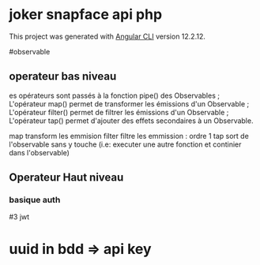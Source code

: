 # joker snapface api php

This project was generated with [Angular CLI](https://github.com/angular/angular-cli) version 12.2.12.


#observable
## operateur bas niveau
es opérateurs sont passés à la fonction  pipe()  des Observables ;
L'opérateur  map()  permet de transformer les émissions d'un Observable ;
L'opérateur  filter()  permet de filtrer les émissions d'un Observable ;
L'opérateur  tap()  permet d'ajouter des effets secondaires à un Observable.


map transform les emmision
filter filtre les emmission : ordre 1
tap sort de l'observable sans y touche (i.e: executer une autre fonction et continier dans l'observable)



## Operateur Haut niveau


### basique auth

#3 jwt
# uuid in bdd => api key 
